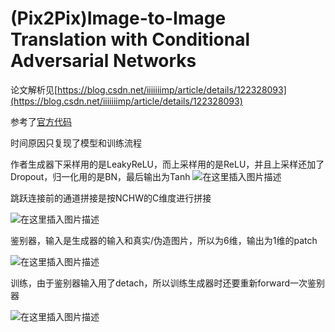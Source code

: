 # (Pix2Pix)Image-to-Image Translation with Conditional Adversarial Networks

论文解析见[https://blog.csdn.net/iiiiiiimp/article/details/122328093](https://blog.csdn.net/iiiiiiimp/article/details/122328093)

参考了[官方代码](https://github.com/junyanz/pytorch-CycleGAN-and-pix2pix)

时间原因只复现了模型和训练流程

作者生成器下采样用的是LeakyReLU，而上采样用的是ReLU，并且上采样还加了Dropout，归一化用的是BN，最后输出为Tanh
![在这里插入图片描述](https://img-blog.csdnimg.cn/2752977de5a7463d93ec4f00875035ac.png?x-oss-process=image/watermark,type_d3F5LXplbmhlaQ,shadow_50,text_Q1NETiBAaWlpaWlpaW1w,size_20,color_FFFFFF,t_70,g_se,x_16)

跳跃连接前的通道拼接是按NCHW的C维度进行拼接

![在这里插入图片描述](https://img-blog.csdnimg.cn/4a8c7464135641008a45a5704255fac2.png?x-oss-process=image/watermark,type_d3F5LXplbmhlaQ,shadow_50,text_Q1NETiBAaWlpaWlpaW1w,size_16,color_FFFFFF,t_70,g_se,x_16)

鉴别器，输入是生成器的输入和真实/伪造图片，所以为6维，输出为1维的patch

![在这里插入图片描述](https://img-blog.csdnimg.cn/479af770f03e443da5eb774d75f13eb4.png?x-oss-process=image/watermark,type_d3F5LXplbmhlaQ,shadow_50,text_Q1NETiBAaWlpaWlpaW1w,size_20,color_FFFFFF,t_70,g_se,x_16)

训练，由于鉴别器输入用了detach，所以训练生成器时还要重新forward一次鉴别器

![在这里插入图片描述](https://img-blog.csdnimg.cn/54f8a32196af4c87b05db8dcaa0bbe9b.png?x-oss-process=image/watermark,type_d3F5LXplbmhlaQ,shadow_50,text_Q1NETiBAaWlpaWlpaW1w,size_18,color_FFFFFF,t_70,g_se,x_16)

